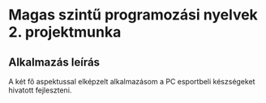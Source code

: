# Magas szintű programozási nyelvek 2. projektmunka

## Alkalmazás leírás

A két fő aspektussal elképzelt alkalmazásom a PC esportbeli készségeket hivatott fejleszteni.

###


